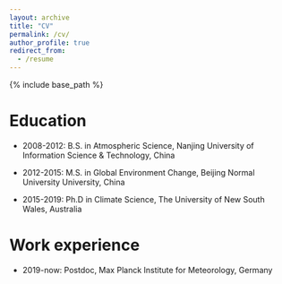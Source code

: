 ```yaml
---
layout: archive
title: "CV"
permalink: /cv/
author_profile: true
redirect_from:
  - /resume
---
```


{% include base_path %}

Education
======
* 2008-2012: B.S. in Atmospheric Science, Nanjing University of Information Science & Technology, China

* 2012-2015: M.S. in Global Environment Change, Beijing Normal University University, China

* 2015-2019: Ph.D in Climate Science, The University of New South Wales, Australia

Work experience
======
* 2019-now: Postdoc, Max Planck Institute for Meteorology, Germany

